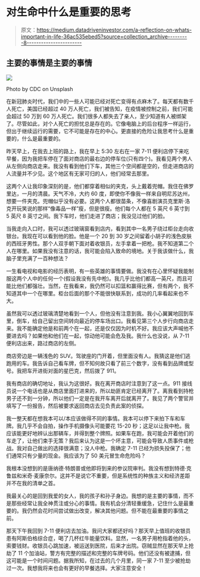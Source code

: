 # 对生命中什么是重要的思考

> 原文：<https://medium.datadriveninvestor.com/a-reflection-on-whats-important-in-life-36ac535ebed5?source=collection_archive---------8----------------------->

## 主要的事情是主要的事情

![](img/b19286ae6cdf7eeb17fb687fba2c2ad7.png)

Photo by CDC on Unsplash

在新冠肺炎时代，我们中的一些人可能已经对死亡变得有点麻木了。每天都有数千人死亡，美国已经超过 40 万人死亡，我们被告知，在疫情被控制之前，我们可能会超过 50 万到 60 万人死亡。我们很多人都失去了亲人，至少知道有人被绑架了。尽管如此，对个人死亡的担忧总是存在的。它像电脑上的后台程序一样运行，但出于继续运行的需要，它不可能是存在的中心。更直接的危险让我思考什么是重要的，什么是最重要的。

昨天早上，在我去上班的路上，我在早上 5:30 左右在一家 7-11 便利店停下来吃早餐，因为我把车停在了面对商店的最右边的停车位(只有四个)。我看见两个男人从左侧向商店走来。我没有看到他们下车，其他三个空间都是空的，但走进商店的人流量并不少见。这个地区有无家可归的人，他们经常去那里。

这两个人让我印象深刻的是，他们都穿着相似的夹克，头上戴着兜帽。我住在佛罗里达，一月的清晨。天气不冷，大约 60 度，即使你不像我一样来自明尼苏达州，想要一件夹克。兜帽似乎没有必要。这两个人都很苗条，不像喜剧演员克里斯·洛克开玩笑说的那样“像毒品一样”瘦，但是很瘦。他们每个人都在 5 英尺 6 英寸到 5 英尺 8 英寸之间。我下车时，他们走进了商店；我没见过他们的脸。

当我走向入口时，我可以透过玻璃窗看到店内，看到其中一名男子绕过柜台走向收银台。我现在可以看到他的脸。他是一个 20 到 30 岁之间留着小胡子的浅色皮肤的西班牙男性。那个人双手朝下面对着收银员，左手拿着一把枪。我不知道第二个人在哪里。如果我没有注意的话，我可能会陷入致命的境地。关于我该做什么，我脑子里充满了一百种想法？

一生看电视和电影的经历表明，有一些英雄的事情要做。我没有在心里怀疑我能制服这两个人中的任何一个(假设我没有先中枪)。我几乎比他们都高一英尺，而且可能比他们都强壮。当然，在我看来，我仍然可以扣篮和赢得比赛，但有两个，我不知道其中一个在哪里。柜台后面的那个不能很快联系到，成功的几率看起来也不大。

虽然我可以透过玻璃清楚地看到一个人，但他没有注意到我。我小心翼翼地回到车里，倒车，给自己留出空间转向最近的停车场出口。我看见第三个人步行向商店走来。我不能确定他是和前两个在一起，还是仅仅因为时机不好。我应该大声喊他不要进去吗？如果他和他们在一起，惊动他可能会危及我。我什么也没说，从 7-11 便利店出来，路过商店的左侧。

商店旁边是一辆浅色的 SUV。驾驶座的门开着，但里面没有人。我猜这是他们逃跑用的车。我告诉自己看车牌，但不知何故只看了前三个数字，没有看到品牌或型号。我把车开进街对面的星巴克，然后拨了 911。

我有商店的确切地址，我认为这很好。我在离开商店时注意到了这一点。911 接线员说一个电话也是从商店里面打进来的，所以劫匪肯定已经离开了。离我看到持枪男子还不到一分钟，所以他们一定是在我开车离开后就离开了。我见了两个警官并填写了一份报告，然后被要求返回商店去见负责此案的侦探。

我一整天都在想我本可以/本应该做得不同的事情。我本可以停下来拍下车和车牌。我几乎不会自拍，操作手机摄像头可能要花 15-20 秒；这足以让我中枪。我应该能更好地辨认出那辆车，并得到整个牌照。如果车在跑，我可能会开着他们的车走了，让他们束手无策？我后来认为这是一个坏主意，可能会导致人质事件或枪战。我对自己做出的选择很满意；没人中枪。我确定 7-11 已经为损失投保了；他们通常只有少量的现金。我应该为了 50 美元冒生命危险吗？

我根本没想到的是唐纳德·特朗普或他即将到来的参议院审判。我没有想到特德·克鲁兹和米奇·麦康奈尔。这并不是说它不重要，但是系统性的种族主义和经济差距并不在我的清单之首。

我最关心的是回到我爱的女人，我的孩子和孙子身边。我想的是主要的事情，而不是那些经常让我全神贯注或分心的事情。我有机会分清轻重缓急，记住什么是最重要的。我仍然会花时间尝试做出改变，解决其他问题。但不能在最重要的事情之前。

那天下午我回到 7-11 便利店去加油。我问大家都还好吗？那天早上值班的收银员患有阿斯伯格综合症，喝了几杯红牛能量饮料。显然，一名男子用枪指着他的头，索要钱财。收银员心跳加速，被运送到医院，后来才出院。窃贼显然在那天早上抢劫了 11 个加油站，警方有完整的描述和完整的车牌号码。他们还没有被逮捕，但这可能是一个时间问题。据我所知，在过去的几个月里，同一家 7-11 至少被抢劫过一次。我想我将来也会有更好的早餐选择。大家注意安全！